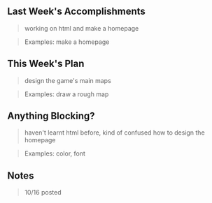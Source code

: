 ## Last Week's Accomplishments

> working on html and make a homepage

> Examples:
> make a homepage

## This Week's Plan

>  design the game's main maps

> Examples: draw a rough map

## Anything Blocking?

> haven't learnt html before, kind of confused how to design the homepage

> Examples: color, font

## Notes

> 10/16 posted
